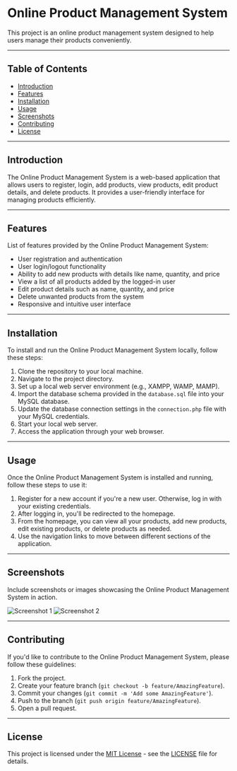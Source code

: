 # Online Product Management System

This project is an online product management system designed to help users manage their products conveniently.

---

## Table of Contents

- [Introduction](#introduction)
- [Features](#features)
- [Installation](#installation)
- [Usage](#usage)
- [Screenshots](#screenshots)
- [Contributing](#contributing)
- [License](#license)

---

## Introduction

The Online Product Management System is a web-based application that allows users to register, login, add products, view products, edit product details, and delete products. It provides a user-friendly interface for managing products efficiently.

---

## Features

List of features provided by the Online Product Management System:

- User registration and authentication
- User login/logout functionality
- Ability to add new products with details like name, quantity, and price
- View a list of all products added by the logged-in user
- Edit product details such as name, quantity, and price
- Delete unwanted products from the system
- Responsive and intuitive user interface

---

## Installation

To install and run the Online Product Management System locally, follow these steps:

1. Clone the repository to your local machine.
2. Navigate to the project directory.
3. Set up a local web server environment (e.g., XAMPP, WAMP, MAMP).
4. Import the database schema provided in the `database.sql` file into your MySQL database.
5. Update the database connection settings in the `connection.php` file with your MySQL credentials.
6. Start your local web server.
7. Access the application through your web browser.

---

## Usage

Once the Online Product Management System is installed and running, follow these steps to use it:

1. Register for a new account if you're a new user. Otherwise, log in with your existing credentials.
2. After logging in, you'll be redirected to the homepage.
3. From the homepage, you can view all your products, add new products, edit existing products, or delete products as needed.
4. Use the navigation links to move between different sections of the application.

---

## Screenshots

Include screenshots or images showcasing the Online Product Management System in action. 

![Screenshot 1](/path/to/screenshot1.png)
![Screenshot 2](/path/to/screenshot2.png)

---

## Contributing

If you'd like to contribute to the Online Product Management System, please follow these guidelines:

1. Fork the project.
2. Create your feature branch (`git checkout -b feature/AmazingFeature`).
3. Commit your changes (`git commit -m 'Add some AmazingFeature'`).
4. Push to the branch (`git push origin feature/AmazingFeature`).
5. Open a pull request.

---

## License

This project is licensed under the [MIT License](LICENSE) - see the [LICENSE](LICENSE) file for details.



